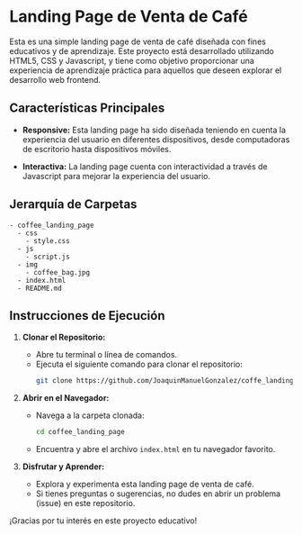 # Landing Page de Venta de Café

Esta es una simple landing page de venta de café diseñada con fines educativos y de aprendizaje. Este proyecto está desarrollado utilizando HTML5, CSS y Javascript, y tiene como objetivo proporcionar una experiencia de aprendizaje práctica para aquellos que deseen explorar el desarrollo web frontend.

## Características Principales

- **Responsive:** Esta landing page ha sido diseñada teniendo en cuenta la experiencia del usuario en diferentes dispositivos, desde computadoras de escritorio hasta dispositivos móviles.

- **Interactiva:** La landing page cuenta con interactividad a través de Javascript para mejorar la experiencia del usuario.

## Jerarquía de Carpetas

```plaintext
- coffee_landing_page
  - css
    - style.css
  - js
    - script.js
  - img
    - coffee_bag.jpg
  - index.html
  - README.md
```

## Instrucciones de Ejecución

1. **Clonar el Repositorio:**
    - Abre tu terminal o línea de comandos.
    - Ejecuta el siguiente comando para clonar el repositorio:
      ```bash
      git clone https://github.com/JoaquinManuelGonzalez/coffe_landing_page.git
      ```

2. **Abrir en el Navegador:**
    - Navega a la carpeta clonada:
      ```bash
      cd coffee_landing_page
      ```
    - Encuentra y abre el archivo `index.html` en tu navegador favorito.

3. **Disfrutar y Aprender:**
    - Explora y experimenta esta landing page de venta de café.
    - Si tienes preguntas o sugerencias, no dudes en abrir un problema (issue) en este repositorio.

¡Gracias por tu interés en este proyecto educativo!